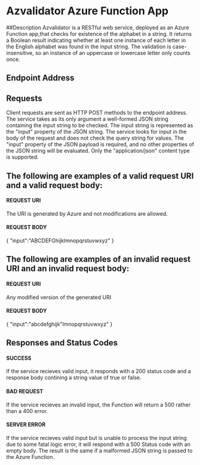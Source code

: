 # Azvalidator Azure Function App

##Description
Azvalidator is a RESTful web service, deployed as an Azure Function app,that checks for existence of the alphabet in a string. 
It returns a Boolean result indicating whether at least one instance of each letter in the English alphabet was found in the input string. 
The validation is case-insensitive, so an instance of an uppercase or lowercase letter only counts once.

## Endpoint Address


## Requests
Client requests are sent as HTTP POST methods to the endpoint address. The service takes as its only argument
a well-formed JSON string containing the input string to be checked. The input string is represented as the "input" property of the JSON string. The service looks for input in the
body of the request and does not check the query string for values. The "input" property of the JSON payload is required, and no other properties of the 
JSON string will be evaluated. Only the "application/json" content type is supported.

## The following are examples of a valid request URI and a valid request body:

#### REQUEST URI
The URI is generated by Azure and not modifications are allowed.

#### REQUEST BODY
{
	"input":"ABCDEFGhijklmnopqrstuvwxyz"
}

## The following are examples of an invalid request URI and an invalid request body:

#### REQUEST URI
Any modified version of the generated URI

#### REQUEST BODY
{
	"input":"abcdefghijk"lmnopqrstuvwxyz"
}

## Responses and Status Codes

#### SUCCESS
If the service recieves valid input, it responds with a 200 status code and a response body contining a string value of true or false.


#### BAD REQUEST
If the service recieves an invalid input, the Function will return a 500 rather than a 400 error.

#### SERVER ERROR
If the service recieves valid input but is unable to process the input string due to some fatal logic error, it will respond with
a 500 Status code with an empty body. The result is the same if a malformed JSON string is passed to the Azure Function.


